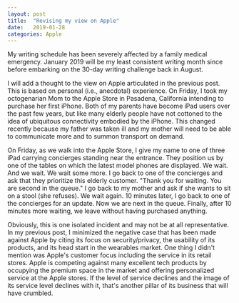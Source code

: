 ```yaml
---
layout: post
title:  "Revising my view on Apple"
date:   2019-01-28
categories: Apple
---
```

My writing schedule has been severely affected by a family medical emergency. January 2019 will be my least consistent writing month since before embarking on the 30-day writing challenge back in August.

I will add a thought to the view on Apple articulated in the previous post. This is based on personal (i.e., anecdotal) experience. On Friday, I took my octogenarian Mom to the Apple Store in Pasadena, California intending to purchase her first iPhone. Both of my parents have become iPad users over the past few years, but like many elderly people have not cottoned to the idea of ubiquitous connectivity embodied by the iPhone. This changed recently because my father was taken ill and my mother will need to be able to communicate more and to summon transport on demand.

On Friday, as we walk into the Apple Store, I give my name to one of three iPad carrying concierges standing near the entrance. They position us by one of the tables on which the latest model phones are displayed. We wait. And we wait. We wait some more. I go back to one of the concierges and ask that they prioritize this elderly customer.  "Thank you for waiting. You are second in the queue." I go back to my mother and ask if she wants to sit on a stool (she refuses). We wait again. 10 minutes later, I go back to one of the concierges for an update. Now we are next in the queue. Finally, after 10 minutes more waiting, we leave without having purchased anything.

Obviously, this is one isolated incident and may not be at all representative. In my previous post, I minimized the negative case that has been made against Apple by citing its focus on security/privacy, the usability of its products, and its head start in the wearables market. One thing I didn't mention was Apple's customer focus including the service in its retail stores. Apple is competing against many excellent tech products by occupying the premium space in the market and offering personalized service at the Apple stores. If the level of service declines and the image of its service level declines with it, that's another pillar of its business that will have crumbled.
